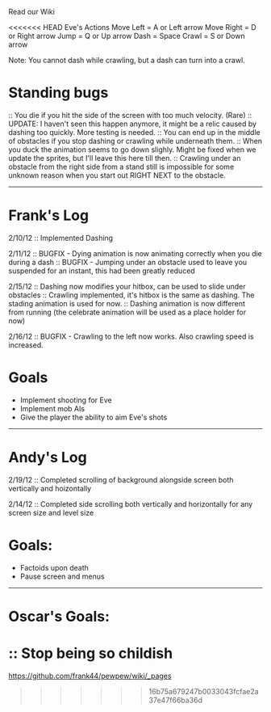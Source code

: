 Read our Wiki 

<<<<<<< HEAD
Eve's Actions
Move Left  = A or Left arrow
Move Right = D or Right arrow
Jump       = Q or Up arrow
Dash       = Space
Crawl      = S or Down arrow

Note: You cannot dash while crawling, but a dash can turn into a crawl.

# Standing bugs
:: You die if you hit the side of the screen with too much velocity. (Rare)
:: UPDATE: I haven't seen this happen anymore, it might be a relic caused by dashing too quickly. More testing is needed.
:: You can end up in the middle of obstacles if you stop dashing or crawling while underneath them. 
:: When you duck the animation seems to go down slighly. Might be fixed when we update the sprites, but I'll leave this here till then.
:: Crawling under an obstacle from the right side from a stand still is impossible for some unknown reason when you start out RIGHT NEXT to the obstacle.
  
----------------------------------------------------------------------------

# Frank's Log

2/10/12
:: Implemented Dashing

2/11/12 
:: BUGFIX - Dying animation is now animating correctly when you die during a dash 
:: BUGFIX - Jumping under an obstacle used to leave you suspended for an instant, this had been greatly reduced
	     
2/15/12
:: Dashing now modifies your hitbox, can be used to slide under obstacles
:: Crawling implemented, it's hitbox is the same as dashing. The stading animation is used for now.
:: Dashing animation is now different from running (the celebrate animation will be used as a place holder for now)

2/16/12
:: BUGFIX - Crawling to the left now works. Also crawling speed is increased. 
              
# Goals

- Implement shooting for Eve
- Implement mob AIs
- Give the player the ability to aim Eve's shots              
              
----------------------------------------------------------------------------

# Andy's Log

2/19/12
:: Completed scrolling of background alongside screen both vertically and hoizontally

2/14/12
:: Completed side scrolling both vertically and horizontally for any screen size and level size 

# Goals:

- Factoids upon death
- Pause screen and menus

----------------------------------------------------------------------------

# Oscar's Goals:
:: Stop being so childish
=======
https://github.com/frank44/pewpew/wiki/_pages
>>>>>>> 16b75a679247b0033043fcfae2a37e47f66ba36d
